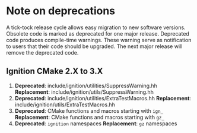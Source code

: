 # Note on deprecations
A tick-tock release cycle allows easy migration to new software versions.
Obsolete code is marked as deprecated for one major release.
Deprecated code produces compile-time warnings. These warning serve as
notification to users that their code should be upgraded. The next major
release will remove the deprecated code.

## Ignition CMake 2.X to 3.X

1. **Deprecated**: include/ignition/utilities/SuppressWarning.hh
   **Replacement**: include/ignition/utils/SuppressWarning.hh
1. **Deprecated**: include/ignition/utilities/ExtraTestMacros.hh
   **Replacement**: include/ignition/utils/ExtraTestMacros.hh
1. **Deprecated**: CMake functions and macros starting with `ign_`
   **Replacement**: CMake functions and macros starting with `gz_`
1. **Deprecated**: `ignition` namespaces
   **Replacement**: `gz` namespaces
